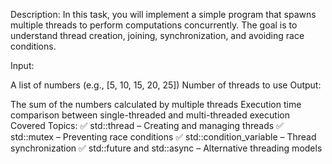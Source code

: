 Description:
In this task, you will implement a simple program that spawns multiple threads to perform computations concurrently. The goal is to understand thread creation, joining, synchronization, and avoiding race conditions.

Input:

A list of numbers (e.g., [5, 10, 15, 20, 25])
Number of threads to use
Output:

The sum of the numbers calculated by multiple threads
Execution time comparison between single-threaded and multi-threaded execution
Covered Topics:
✅ std::thread – Creating and managing threads
✅ std::mutex – Preventing race conditions
✅ std::condition_variable – Thread synchronization
✅ std::future and std::async – Alternative threading models